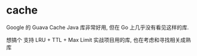 # cache

Google 的 Guava Cache Java 库非常好用, 但在 Go 上几乎没有看见这样的库. 

想搞个 支持 LRU + TTL + Max Limit 实战项目用的库, 也在考虑和寻找相关成熟库



